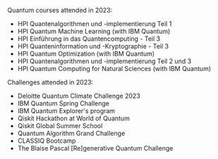 Quantum courses attended in 2023:
- HPI Quantenalgorithmen und -implementierung Teil 1
- HPI Quantum Machine Learning (with IBM Quantum)
- HPI Einführung in das Quantencomputing - Teil 3
- HPI Quanteninformation und -Kryptographie - Teil 3
- HPI Quantum Optimization (with IBM Quantum)
- HPI Quantenalgorithmen und -implementierung Teil 2 und 3
- HPI Quantum Computing for Natural Sciences (with IBM Quantum)

Challenges attended in 2023:
- Deloitte Quantum Climate Challenge 2023
- IBM Quantum Spring Challenge
- IBM Quantum Explorer's program
- Qiskit Hackathon at World of Quantum
- Qiskit Global Summer School
- Quantum Algorithm Grand Challenge
- CLASSIQ Bootcamp
- The Blaise Pascal [Re]generative Quantum Challenge
